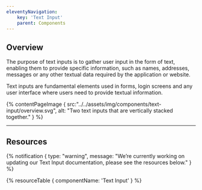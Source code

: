 ```yaml
---
eleventyNavigation:
    key: 'Text Input'
    parent: Components
---
```


## Overview
The purpose of text inputs is to gather user input in the form of text, enabling them to provide specific information, such as names, addresses, messages or any other textual data required by the application or website.

Text inputs are fundamental elements used in forms, login screens and any user interface where users need to provide textual information.

{% contentPageImage {
    src:"../../assets/img/components/text-input/overview.svg",
    alt: "Two text inputs that are vertically stacked together."
} %}

---

## Resources

{% notification {
  type: "warning",
  message: "We’re currently working on updating our Text Input documentation, please see the resources below."
} %}

{% resourceTable {
    componentName: 'Text Input'
} %}
